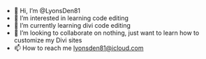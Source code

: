 - 👋 Hi, I’m @LyonsDen81
- 👀 I’m interested in learning code editing
- 🌱 I’m currently learning divi code editing
- 💞️ I’m looking to collaborate on nothing, just want to learn how to customize my Divi sites
- 📫 How to reach me lyonsden81@icloud.com

<!---
LyonsDen81/LyonsDen81 is a ✨ special ✨ repository because its `README.md` (this file) appears on your GitHub profile.
You can click the Preview link to take a look at your changes.
--->
